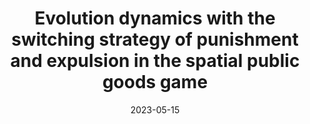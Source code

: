 ---
title: "Evolution dynamics with the switching strategy of punishment and expulsion in the spatial public goods game"
collection: publications
permalink: /publication/2022-12-16-NJP
excerpt: 'The study explores cooperation evolution in dynamic resource allocation public goods games from a fairness preference standpoint.'
date: 2023-05-15
venue: 'New Journal of Physics'
paperurl: 'https://doi.org/10.1088/1367-2630/aca995'
citation: 'S. Zhuo, J. Liu, T. Ren and J. Sun,  “Evolution dynamics with the switching strategy of punishment and expulsion in the spatial public goods game,” New Journal of Physics, vol. 24, p. 123020, 2022.'
---